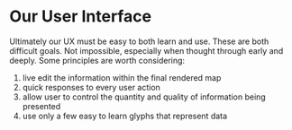 # Our User Interface

Ultimately our UX must be easy to both learn and use. These are both difficult goals. Not impossible, especially when thought through early and deeply. Some principles are worth considering:

1. live edit the information within the final rendered map
2. quick responses to every user action
3. allow user to control the quantity and quality of information being presented
4. use only a few easy to learn glyphs that represent data